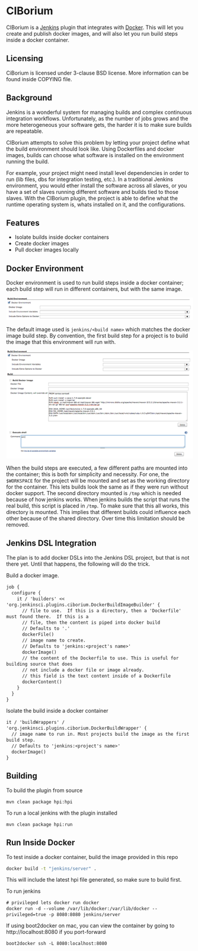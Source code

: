 # CIBorium

CIBorium is a [Jenkins](https://jenkins-ci.org/) plugin that integrates with [Docker](https://www.docker.com/). This will let you create and publish docker images, and will also let you run build steps inside a docker container.

## Licensing

CiBorium is licensed under 3-clause BSD license. More information can be found inside COPYING file.

## Background

Jenkins is a wonderful system for managing builds and complex continuous integration workflows. Unfortunately, as the number of jobs grows and the more heterogeneous your software gets, the harder it is to make sure builds are repeatable.

CIBorium attempts to solve this problem by letting your project define what the build environment should look like.  Using Dockerfiles and docker images, builds can choose what software is installed on the environment running the build.

For example, your project might need install level dependencies in order to run (lib files, dbs for integration testing, etc.).  In a traditional Jenkins environment, you would ether install the software across all slaves, or you have a set of slaves running different software and builds tied to those slaves.  With the CIBorium plugin, the project is able to define what the runtime operating system is, whats installed on it, and the configurations.

## Features

   * Isolate builds inside docker containers
   * Create docker images
   * Pull docker images locally

## Docker Environment

Docker environment is used to run build steps inside a docker container; each build step will run in different containers, but with the same image.

![Docker Environment](https://github.com/pivotalsoftware/CIBorium/blob/master/docs/assets/DockerEnvironment.png)

The default image used is `jenkins/<build name>` which matches the docker image build step. By convention, the first build step for a project is to build the image that this environment will run with.

![Docker Environment and Build Step](https://github.com/pivotalsoftware/CIBorium/blob/master/docs/assets/DockerEnvironmentWithBuildImage.png)

When the build steps are executed, a few different paths are mounted into the container; this is both for simplicity and necessity. For one, the `$WORKSPACE` for the project will be mounted and set as the working directory for the container. This lets builds look the same as if they were run without docker support. The second directory mounted is `/tmp` which is needed because of how jenkins works. When jenkins builds the script that runs the real build, this script is placed in `/tmp`. To make sure that this all works, this directory is mounted. This implies that different builds could influence each other because of the shared directory. Over time this limitation should be removed.

## Jenkins DSL Integration

The plan is to add docker DSLs into the Jenkins DSL project, but that is not there yet.  Until that happens, the following will do the trick.

Build a docker image.

```
job {
  configure {
    it / 'builders' << 'org.jenkinsci.plugins.ciborium.DockerBuildImageBuilder' {
      // file to use.  If this is a directory, then a 'Dockerfile' must found there.  If this is a 
      // file, then the content is piped into docker build
      // Defaults to '.'
      dockerFile()
      // image name to create.
      // Defaults to 'jenkins:<project's name>'
      dockerImage()
      // the content of the Dockerfile to use. This is useful for building source that does
      // not include a docker file or image already.
      // this field is the text content inside of a Dockerfile
      dockerContent()
    }
  }
}

```

Isolate the build inside a docker container

```
it / 'buildWrappers' / 'org.jenkinsci.plugins.ciborium.DockerBuildWrapper' {
  // image name to run in. Most projects build the image as the first build step.
  // Defaults to 'jenkins:<project's name>'
  dockerImage()
}

```

## Building

To build the plugin from source

```
mvn clean package hpi:hpi
```

To run a local jenkins with the plugin installed

```
mvn clean package hpi:run
```

## Run Inside Docker

To test inside a docker container, build the image provided in this repo

```bash
docker build -t "jenkins/server" .
```

This will include the latest hpi file generated, so make sure to build first.

To run jenkins

```
# privileged lets docker run docker
docker run -d --volume /var/lib/docker:/var/lib/docker --privileged=true -p 8080:8080 jenkins/server
```

If using boot2docker on mac, you can view the container by going to http://localhost:8080 if you port-forward

```
boot2docker ssh -L 8080:localhost:8080
```
